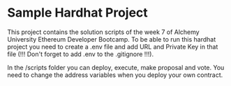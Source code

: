 # Sample Hardhat Project

This project contains the solution scripts of the week 7 of Alchemy University Ethereum Developer Bootcamp. To be able to run this hardhat project you need to create a .env file and add URL and Private Key in that file (!!! Don't forget to add .env to the .gitignore !!!). 

In the /scripts folder you can deploy, execute, make proposal and vote. You need to change the address variables when you deploy your own contract.
